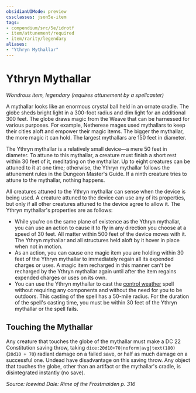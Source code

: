 ```yaml
---
obsidianUIMode: preview
cssclasses: json5e-item
tags:
- compendium/src/5e/idrotf
- item/attunement/required
- item/rarity/legendary
aliases: 
- "Ythryn Mythallar"
---
```

# Ythryn Mythallar
*Wondrous item, legendary (requires attunement by a spellcaster)*  


A mythallar looks like an enormous crystal ball held in an ornate cradle. The globe sheds bright light in a 300-foot radius and dim light for an additional 300 feet. The globe draws magic from the Weave that can be harnessed for various purposes. For example, Netherese mages used mythallars to keep their cities aloft and empower their magic items. The bigger the mythallar, the more magic it can hold. The largest mythallars are 150 feet in diameter.

The Ythryn mythallar is a relatively small device—a mere 50 feet in diameter. To attune to this mythallar, a creature must finish a short rest within 30 feet of it, meditating on the mythallar. Up to eight creatures can be attuned to it at one time; otherwise, the Ythryn mythallar follows the attunement rules in the Dungeon Master's Guide. If a ninth creature tries to attune to the mythallar, nothing happens.

All creatures attuned to the Ythryn mythallar can sense when the device is being used. A creature attuned to the device can use any of its properties, but only if all other creatures attuned to the device agree to allow it. The Ythryn mythallar's properties are as follows:

- While you're on the same plane of existence as the Ythryn mythallar, you can use an action to cause it to fly in any direction you choose at a speed of 30 feet. All matter within 500 feet of the device moves with it. The Ythryn mythallar and all structures held aloft by it hover in place when not in motion.  
- As an action, you can cause one magic item you are holding within 30 feet of the Ythryn mythallar to immediately regain all its expended charges or uses. A magic item recharged in this manner can't be recharged by the Ythryn mythallar again until after the item regains expended charges or uses on its own.  
- You can use the Ythryn mythallar to cast the [control weather](2-Mechanics/CLI/spells/control-weather.md) spell without requiring any components and without the need for you to be outdoors. This casting of the spell has a 50-mile radius. For the duration of the spell's casting time, you must be within 30 feet of the Ythryn mythallar or the spell fails.  

## Touching the Mythallar

Any creature that touches the globe of the mythallar must make a DC 22 Constitution saving throw, taking `dice:20d10+70|noform|avg|text(180)` (`20d10 + 70`) radiant damage on a failed save, or half as much damage on a successful one. Undead have disadvantage on this saving throw. Any object that touches the globe, other than an artifact or the mythallar's cradle, is disintegrated instantly (no save).

*Source: Icewind Dale: Rime of the Frostmaiden p. 316*